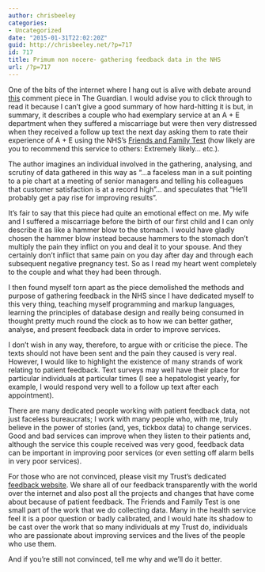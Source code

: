 ```yaml
---
author: chrisbeeley
categories:
- Uncategorized
date: "2015-01-31T22:02:20Z"
guid: http://chrisbeeley.net/?p=717
id: 717
title: Primum non nocere- gathering feedback data in the NHS
url: /?p=717
---
```


One of the bits of the internet where I hang out is alive with debate around [this](http://www.theguardian.com/commentisfree/2015/jan/29/a-e-miscarriage-nhs-text) comment piece in The Guardian. I would advise you to click through to read it because I can’t give a good summary of how hard-hitting it is but, in summary, it describes a couple who had exemplary service at an A + E department when they suffered a miscarriage but were then very distressed when they received a follow up text the next day asking them to rate their experience of A + E using the NHS’s [Friends and Family Test](http://www.nhs.uk/NHSEngland/AboutNHSservices/Pages/nhs-friends-and-family-test.aspx) (how likely are you to recommend this service to others: Extremely likely… etc.).

The author imagines an individual involved in the gathering, analysing, and scrutiny of data gathered in this way as “…a faceless man in a suit pointing to a pie chart at a meeting of senior managers and telling his colleagues that customer satisfaction is at a record high”… and speculates that “He’ll probably get a pay rise for improving results”.

It’s fair to say that this piece had quite an emotional effect on me. My wife and I suffered a miscarriage before the birth of our first child and I can only describe it as like a hammer blow to the stomach. I would have gladly chosen the hammer blow instead because hammers to the stomach don’t multiply the pain they inflict on you and deal it to your spouse. And they certainly don’t inflict that same pain on you day after day and through each subsequent negative pregnancy test. So as I read my heart went completely to the couple and what they had been through.

I then found myself torn apart as the piece demolished the methods and purpose of gathering feedback in the NHS since I have dedicated myself to this very thing, teaching myself programming and markup languages, learning the principles of database design and really being consumed in thought pretty much round the clock as to how we can better gather, analyse, and present feedback data in order to improve services.

I don’t wish in any way, therefore, to argue with or criticise the piece. The texts should not have been sent and the pain they caused is very real. However, I would like to highlight the existence of many strands of work relating to patient feedback. Text surveys may well have their place for particular individuals at particular times (I see a hepatologist yearly, for example, I would respond very well to a follow up text after each appointment).

There are many dedicated people working with patient feedback data, not just faceless bureaucrats; I work with many people who, with me, truly believe in the power of stories (and, yes, tickbox data) to change services. Good and bad services can improve when they listen to their patients and, although the service this couple received was very good, feedback data can be important in improving poor services (or even setting off alarm bells in very poor services).

For those who are not convinced, please visit my Trust’s dedicated [feedback website](http://feedback.nottinghamshirehealthcare.nhs.uk/). We share all of our feedback transparently with the world over the internet and also post all the projects and changes that have come about because of patient feedback. The Friends and Family Test is one small part of the work that we do collecting data. Many in the health service feel it is a poor question or badly calibrated, and I would hate its shadow to be cast over the work that so many individuals at my Trust do, individuals who are passionate about improving services and the lives of the people who use them.

And if you’re still not convinced, tell me why and we’ll do it better.